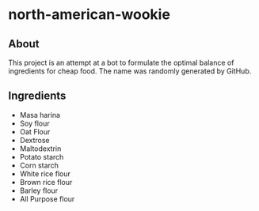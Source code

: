 # north-american-wookie

## About
This project is an attempt at a bot to formulate the optimal balance of
ingredients for cheap food. The name was randomly generated by GitHub.

## Ingredients
* Masa harina
* Soy flour
* Oat Flour
* Dextrose
* Maltodextrin
* Potato starch
* Corn starch
* White rice flour
* Brown rice flour
* Barley flour
* All Purpose flour
